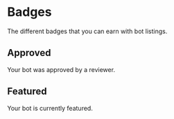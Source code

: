 # Badges
The different badges that you can earn with bot listings.

## <i class="fas fa-check-circle text-success"></i> Approved
Your bot was approved by a reviewer.

## <i class="fas fa-star text-warning"></i> Featured
Your bot is currently featured.